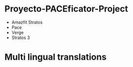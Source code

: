 # Proyecto-PACEficator-Project
+ Amazfit Stratos
+ Pace 
+ Verge
+ Stratos 3 
# Multi lingual translations
